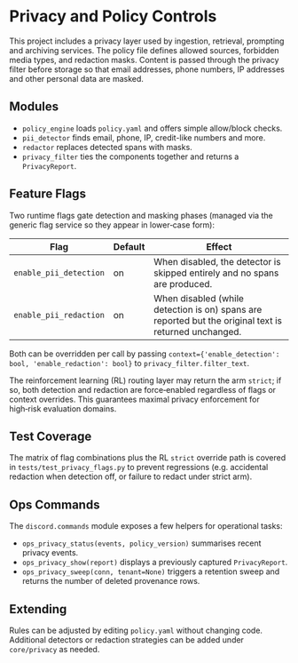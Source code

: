 # Privacy and Policy Controls

This project includes a privacy layer used by ingestion, retrieval, prompting
and archiving services. The policy file defines allowed sources, forbidden
media types, and redaction masks. Content is passed through the privacy filter
before storage so that email addresses, phone numbers, IP addresses and other
personal data are masked.

## Modules
- `policy_engine` loads `policy.yaml` and offers simple allow/block checks.
- `pii_detector` finds email, phone, IP, credit-like numbers and more.
- `redactor` replaces detected spans with masks.
- `privacy_filter` ties the components together and returns a `PrivacyReport`.

## Feature Flags

Two runtime flags gate detection and masking phases (managed via the generic
flag service so they appear in lower‑case form):

| Flag | Default | Effect |
|------|---------|--------|
| `enable_pii_detection` | on | When disabled, the detector is skipped entirely and no spans are produced. |
| `enable_pii_redaction` | on | When disabled (while detection is on) spans are reported but the original text is returned unchanged. |

Both can be overridden per call by passing `context={'enable_detection': bool, 'enable_redaction': bool}` to `privacy_filter.filter_text`.

The reinforcement learning (RL) routing layer may return the arm `strict`; if
so, both detection and redaction are force‑enabled regardless of flags or
context overrides. This guarantees maximal privacy enforcement for high‑risk
evaluation domains.

## Test Coverage

The matrix of flag combinations plus the RL `strict` override path is covered
in `tests/test_privacy_flags.py` to prevent regressions (e.g. accidental
redaction when detection off, or failure to redact under strict arm).

## Ops Commands

The `discord.commands` module exposes a few helpers for operational tasks:

- `ops_privacy_status(events, policy_version)` summarises recent privacy events.
- `ops_privacy_show(report)` displays a previously captured `PrivacyReport`.
- `ops_privacy_sweep(conn, tenant=None)` triggers a retention sweep and returns
  the number of deleted provenance rows.

## Extending
Rules can be adjusted by editing `policy.yaml` without changing code.
Additional detectors or redaction strategies can be added under
`core/privacy` as needed.

